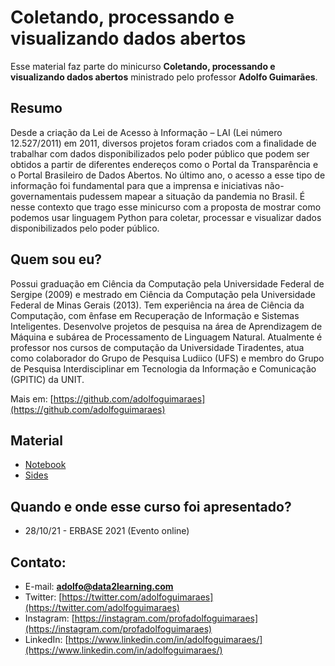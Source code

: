 # Coletando, processando e visualizando dados abertos

Esse material faz parte do minicurso **Coletando, processando e visualizando dados abertos** ministrado pelo professor **Adolfo Guimarães**.

## Resumo

Desde a criação da Lei de Acesso à Informação – LAI (Lei número 12.527/2011) em 2011, diversos projetos foram criados com a finalidade de trabalhar com dados disponibilizados pelo poder público que podem ser obtidos a partir de diferentes endereços como o Portal da Transparência e o Portal Brasileiro de Dados Abertos. No último ano, o acesso a esse tipo de informação foi fundamental para que a imprensa e iniciativas não-governamentais pudessem mapear a situação da pandemia no Brasil. É nesse contexto que trago esse minicurso com a proposta de mostrar como podemos usar linguagem Python para coletar, processar e visualizar dados disponibilizados pelo poder público.

## Quem sou eu?

Possui graduação em Ciência da Computação pela Universidade Federal de Sergipe (2009) e mestrado em Ciência da Computação pela Universidade Federal de Minas Gerais (2013). Tem experiência na área de Ciência da Computação, com ênfase em Recuperação de Informação e Sistemas Inteligentes. Desenvolve projetos de pesquisa na área de Aprendizagem de Máquina e subárea de Processamento de Linguagem Natural. Atualmente é professor nos cursos de computação da Universidade Tiradentes, atua como colaborador do Grupo de Pesquisa Ludiico (UFS) e membro do Grupo de Pesquisa Interdisciplinar em Tecnologia da Informação e Comunicação (GPITIC) da UNIT.

Mais em: [https://github.com/adolfoguimaraes](https://github.com/adolfoguimaraes)

## Material

- [Notebook](Material.ipynb)
- [Sides](https://docs.google.com/presentation/d/1aP2RSaunm2rqmZmhy6XpTL7Vj75kNexpEsOMJWhYyXA/edit?usp=sharing)

## Quando e onde esse curso foi apresentado?

* 28/10/21 - ERBASE 2021 (Evento online)

## Contato:

- E-mail: **adolfo@data2learning.com**
- Twitter: [https://twitter.com/adolfoguimaraes](https://twitter.com/adolfoguimaraes)
- Instagram: [https://instagram.com/profadolfoguimaraes](https://instagram.com/profadolfoguimaraes)
- LinkedIn: [https://www.linkedin.com/in/adolfoguimaraes/](https://www.linkedin.com/in/adolfoguimaraes/)

